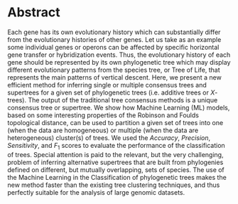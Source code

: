 # Abstract

Each gene has its own evolutionary history which can substantially differ from the evolutionary histories of other genes. Let us take as an example some individual genes or operons can be affected by specific horizontal gene transfer or hybridization events. Thus, the evolutionary history of each gene should be represented by its own phylogenetic tree which may display different evolutionary patterns from the species tree, or Tree of Life, that represents the main patterns of vertical descent. Here, we present a new efficient method for inferring single or multiple consensus trees and supertrees for a given set of phylogenetic trees (i.e. additive trees or $X$-trees). The output of the traditional tree consensus methods is a unique consensus tree or supertree. We show how Machine Learning (ML) models, based on some interesting properties of the Robinson and Foulds topological distance, can be used to partition a given set of trees into one (when the data are homogeneous) or multiple (when the data are heterogeneous) cluster(s) of trees. We used the $Accuracy$, $Precision$, $Sensitivity$, and $F_1$ scores to evaluate the performance of the classification of trees. Special attention is paid to the relevant, but the very challenging, problem of inferring alternative supertrees that are built from phylogenies defined on different, but mutually overlapping, sets of species. 
The use of the Machine Learning in the Classification of phylogenetic trees makes the new method faster than the existing tree clustering techniques, and thus perfectly suitable for the analysis of large genomic datasets.
